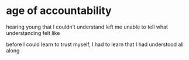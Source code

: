 # age of accountability

hearing young that I couldn’t understand left me unable to tell what understanding felt like

before I could learn to trust myself, I had to learn that I had understood all along
